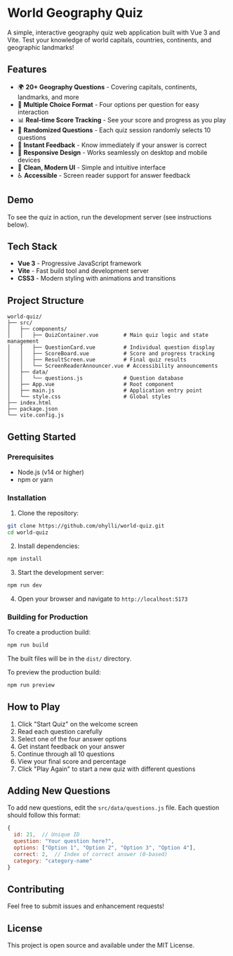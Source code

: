# World Geography Quiz

A simple, interactive geography quiz web application built with Vue 3 and Vite. Test your knowledge of world capitals, countries, continents, and geographic landmarks!

## Features

- 🌍 **20+ Geography Questions** - Covering capitals, continents, landmarks, and more
- 🎯 **Multiple Choice Format** - Four options per question for easy interaction
- 📊 **Real-time Score Tracking** - See your score and progress as you play
- 🔄 **Randomized Questions** - Each quiz session randomly selects 10 questions
- 💯 **Instant Feedback** - Know immediately if your answer is correct
- 📱 **Responsive Design** - Works seamlessly on desktop and mobile devices
- 🎨 **Clean, Modern UI** - Simple and intuitive interface
- ♿ **Accessible** - Screen reader support for answer feedback

## Demo

To see the quiz in action, run the development server (see instructions below).

## Tech Stack

- **Vue 3** - Progressive JavaScript framework
- **Vite** - Fast build tool and development server
- **CSS3** - Modern styling with animations and transitions

## Project Structure

```
world-quiz/
├── src/
│   ├── components/
│   │   ├── QuizContainer.vue        # Main quiz logic and state management
│   │   ├── QuestionCard.vue         # Individual question display
│   │   ├── ScoreBoard.vue           # Score and progress tracking
│   │   ├── ResultScreen.vue         # Final quiz results
│   │   └── ScreenReaderAnnouncer.vue # Accessibility announcements
│   ├── data/
│   │   └── questions.js             # Question database
│   ├── App.vue                      # Root component
│   ├── main.js                      # Application entry point
│   └── style.css                    # Global styles
├── index.html
├── package.json
└── vite.config.js
```

## Getting Started

### Prerequisites

- Node.js (v14 or higher)
- npm or yarn

### Installation

1. Clone the repository:
```bash
git clone https://github.com/ohylli/world-quiz.git
cd world-quiz
```

2. Install dependencies:
```bash
npm install
```

3. Start the development server:
```bash
npm run dev
```

4. Open your browser and navigate to `http://localhost:5173`

### Building for Production

To create a production build:

```bash
npm run build
```

The built files will be in the `dist/` directory.

To preview the production build:

```bash
npm run preview
```

## How to Play

1. Click "Start Quiz" on the welcome screen
2. Read each question carefully
3. Select one of the four answer options
4. Get instant feedback on your answer
5. Continue through all 10 questions
6. View your final score and percentage
7. Click "Play Again" to start a new quiz with different questions

## Adding New Questions

To add new questions, edit the `src/data/questions.js` file. Each question should follow this format:

```javascript
{
  id: 21,  // Unique ID
  question: "Your question here?",
  options: ["Option 1", "Option 2", "Option 3", "Option 4"],
  correct: 2,  // Index of correct answer (0-based)
  category: "category-name"
}
```

## Contributing

Feel free to submit issues and enhancement requests!

## License

This project is open source and available under the MIT License.